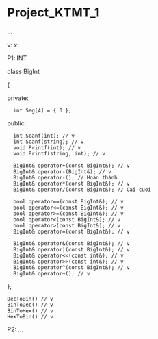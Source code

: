 # Project_KTMT_1
...

v:
x:

P1: INT
 
  class BigInt
  
  {
  
  private:
  
	  int Seg[4] = { 0 };
  
  public:
  
	  int Scanf(int); // v
	  int Scanf(string); // v
	  void Printf(int); // v
	  void Printf(string, int); // v
	  
	  BigInt& operator+(const BigInt&); // v
	  BigInt& operator-(BigInt&); // v
	  BigInt& operator-(); // Hoàn thành
	  BigInt& operator*(const BigInt&); // v
	  BigInt& operator/(const BigInt&); // Cai cuoi
	  
	  bool operator==(const BigInt&); // v
	  bool operator<=(const BigInt&); // v
	  bool operator>=(const BigInt&); // v
	  bool operator<(const BigInt&); // v
	  bool operator>(const BigInt&); // v
	  BigInt& operator=(const BigInt&); // v

	  BigInt& operator&(const BigInt&); // v
	  BigInt& operator|(const BigInt&); // v
	  BigInt& operator<<(const int&); // v
	  BigInt& operator>>(const int&); // v
	  BigInt& operator^(const BigInt&); // v
	  BigInt& operator~(); // v

};
	
	DecToBin() // v
  	BinToDec() // v
  	BinToHex() // v
  	HexToBin() // v
P2: ...
